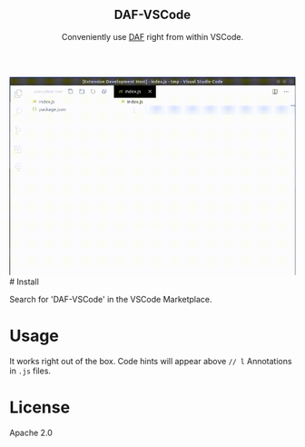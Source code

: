 <h2 align="center">DAF-VSCode</h2>

<div align="center">
  Conveniently use <a href="https://github.com/qngapparat/daf">DAF</a> right from within VSCode.
  
  <br><br>

<img width=600 src="https://github.com/qngapparat/daf-vscode/blob/master/usagecapture.gif" />	

</div>
# Install

Search for 'DAF-VSCode' in the VSCode Marketplace.

# Usage

It works right out of the box. Code hints will appear above `// l` Annotations in `.js` files.

# License 

Apache 2.0
